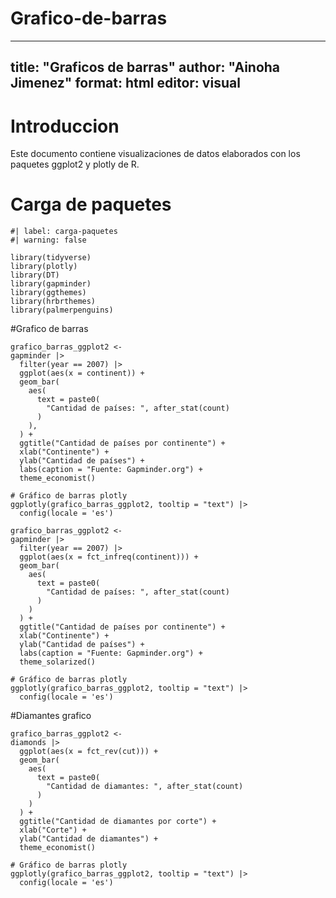 # Grafico-de-barras
---
title: "Graficos de barras"
author: "Ainoha Jimenez"
format: html
editor: visual
---
# Introduccion 
Este documento contiene visualizaciones de datos elaborados con los paquetes ggplot2 y plotly de R.

# Carga de paquetes
```{r}
#| label: carga-paquetes
#| warning: false

library(tidyverse)
library(plotly)
library(DT)
library(gapminder)
library(ggthemes)
library(hrbrthemes)
library(palmerpenguins)
```
#Grafico de barras

```{r}
grafico_barras_ggplot2 <-
gapminder |>
  filter(year == 2007) |>
  ggplot(aes(x = continent)) +
  geom_bar(
    aes(
      text = paste0(
        "Cantidad de países: ", after_stat(count)
      )
    ),    
  ) +
  ggtitle("Cantidad de países por continente") +
  xlab("Continente") +
  ylab("Cantidad de países") +
  labs(caption = "Fuente: Gapminder.org") +
  theme_economist()

# Gráfico de barras plotly
ggplotly(grafico_barras_ggplot2, tooltip = "text") |> 
  config(locale = 'es')
```

```{r}
grafico_barras_ggplot2 <-
gapminder |>
  filter(year == 2007) |>
  ggplot(aes(x = fct_infreq(continent))) +
  geom_bar(
    aes(
      text = paste0(
        "Cantidad de países: ", after_stat(count)
      )
    )    
  ) +
  ggtitle("Cantidad de países por continente") +
  xlab("Continente") +
  ylab("Cantidad de países") +
  labs(caption = "Fuente: Gapminder.org") +
  theme_solarized()

# Gráfico de barras plotly
ggplotly(grafico_barras_ggplot2, tooltip = "text") |> 
  config(locale = 'es')
```

#Diamantes grafico

```{r}
grafico_barras_ggplot2 <-
diamonds |>
  ggplot(aes(x = fct_rev(cut))) +
  geom_bar(
    aes(
      text = paste0(
        "Cantidad de diamantes: ", after_stat(count)
      )
    )
  ) +
  ggtitle("Cantidad de diamantes por corte") +
  xlab("Corte") +
  ylab("Cantidad de diamantes") +
  theme_economist()

# Gráfico de barras plotly
ggplotly(grafico_barras_ggplot2, tooltip = "text") |> 
  config(locale = 'es')
```

